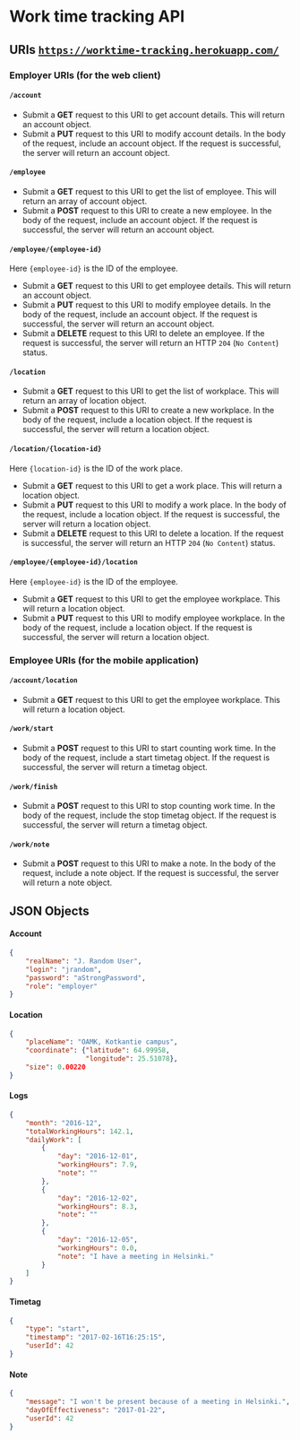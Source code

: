 # Work time tracking API

## URIs [`https://worktime-tracking.herokuapp.com/`](https://worktime-tracking.herokuapp.com/)

<!-- #### `/login`

**NOT IMPLEMENTED**
* Submit a **POST** request to this URI to authenticate through the API. If the request is successful, the server will return an account object. -->

### Employer URIs (for the web client)

#### `/account`

* Submit a **GET** request to this URI to get account details. This will return an account object.
* Submit a **PUT** request to this URI to modify account details. In the body of the request, include an account object. If the request is successful, the server will return an account object.

#### `/employee`

* Submit a **GET** request to this URI to get the list of employee. This will return an array of account object.
* Submit a **POST** request to this URI to create a new employee. In the body of the request, include an account object. If the request is successful, the server will return an account object.

#### `/employee/{employee-id}`

Here `{employee-id}` is the ID of the employee.
* Submit a **GET** request to this URI to get employee details. This will return an account object.
* Submit a **PUT** request to this URI to modify employee details. In the body of the request, include an account object. If the request is successful, the server will return an account object.
* Submit a **DELETE** request to this URI to delete an employee. If the request is successful, the server will return an HTTP `204` (`No Content`) status.

#### `/location`

* Submit a **GET** request to this URI to get the list of workplace. This will return an array of location object.
* Submit a **POST** request to this URI to create a new workplace. In the body of the request, include a location object. If the request is successful, the server will return a location object.

#### `/location/{location-id}`

Here `{location-id}` is the ID of the work place.
* Submit a **GET** request to this URI to get a work place. This will return a location object.
* Submit a **PUT** request to this URI to modify a work place. In the body of the request, include a location object. If the request is successful, the server will return a location object.
* Submit a **DELETE** request to this URI to delete a location. If the request is successful, the server will return an HTTP `204` (`No Content`) status.

#### `/employee/{employee-id}/location`

Here `{employee-id}` is the ID of the employee.
* Submit a **GET** request to this URI to get the employee workplace. This will return a location object.
* Submit a **PUT** request to this URI to modify employee workplace. In the body of the request, include a location object. If the request is successful, the server will return a location object.

<!-- #### `/employee/{employee-id}/logs`

Here `{employee-id}` is the ID of the employee.
* Submit a **GET** request to this URI to get the day-per-day work time of the employee for the current month. This will return a logs object. -->

<!-- #### `/employee/{employee-id}/logs/{month}`

Here `{employee-id}` is the ID of the employee and `{month}` is the month on the ISO 8601 format (e.g. `2017-01`).
* Submit a **GET** request to this URI to get the day-per-day work time of the employee for a month. This will return a logs object. -->

### Employee URIs (for the mobile application)

<!-- #### `/account`

* Submit a **GET** request to this URI to get account details. This will return an account object.
* Submit a **PUT** request to this URI to modify account details. In the body of the request, include an account object. If the request is successful, the server will return an account object. -->

#### `/account/location`

* Submit a **GET** request to this URI to get the employee workplace. This will return a location object.

#### `/work/start`

* Submit a **POST** request to this URI to start counting work time. In the body of the request, include a start timetag object. If the request is successful, the server will return a timetag object.

#### `/work/finish`

* Submit a **POST** request to this URI to stop counting work time. In the body of the request, include the stop timetag object. If the request is successful, the server will return a timetag object.

#### `/work/note`

* Submit a **POST** request to this URI to make a note. In the body of the request, include a note object. If the request is successful, the server will return a note object.

<!-- #### `/account/logs`

* Submit a **GET** request to this URI to get the day-per-day work time of the employee for the current month. This will return a logs object. -->

<!-- #### `/account/logs/{month}`

Here `{month-id}` is the month on the ISO 8601 format (e.g. `2017-01`).
* Submit a **GET** request to this URI to get the day-per-day work time of the employee for a month. This will return a logs object. -->

## JSON Objects

#### Account

```json
{
    "realName": "J. Random User",
    "login": "jrandom",
    "password": "aStrongPassword",
    "role": "employer"
}
```

#### Location

```json
{
    "placeName": "OAMK, Kotkantie campus",
    "coordinate": {"latitude": 64.99958,
                   "longitude": 25.51078},
    "size": 0.00220
}
```

#### Logs

```json
{
    "month": "2016-12",
    "totalWorkingHours": 142.1,
    "dailyWork": [
        {
            "day": "2016-12-01",
            "workingHours": 7.9,
            "note": ""
        },
        {
            "day": "2016-12-02",
            "workingHours": 8.3,
            "note": ""
        },
        {
            "day": "2016-12-05",
            "workingHours": 0.0,
            "note": "I have a meeting in Helsinki."
        }
    ]
}
```

#### Timetag

```json
{
    "type": "start",
    "timestamp": "2017-02-16T16:25:15",
    "userId": 42
}
```

#### Note

```json
{
    "message": "I won't be present because of a meeting in Helsinki.",
    "dayOfEffectiveness": "2017-01-22",
    "userId": 42
}
```
